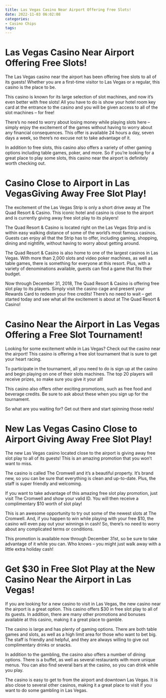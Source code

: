 ```yaml
---
title: Las Vegas Casino Near Airport Offering Free Slots!
date: 2022-11-03 06:02:08
categories:
- Casino Chips
tags:
---
```



#  Las Vegas Casino Near Airport Offering Free Slots!

The Las Vegas casino near the airport has been offering free slots to all of its guests! Whether you are a first-time visitor to Las Vegas or a regular, this casino is the place to be.

This casino is known for its large selection of slot machines, and now it’s even better with free slots! All you have to do is show your hotel room key card at the entrance to the casino and you will be given access to all of the slot machines – for free!

There’s no need to worry about losing money while playing slots here – simply enjoy the excitement of the games without having to worry about any financial consequences. This offer is available 24 hours a day, seven days a week, so there’s no excuse not to take advantage of it.

In addition to free slots, this casino also offers a variety of other gaming options including table games, poker, and more. So if you’re looking for a great place to play some slots, this casino near the airport is definitely worth checking out.

#  Casino Close to Airport in Las VegasGiving Away Free Slot Play!

The excitement of the Las Vegas Strip is only a short drive away at The Quad Resort & Casino. This iconic hotel and casino is close to the airport and is currently giving away free slot play to its players!

The Quad Resort & Casino is located right on the Las Vegas Strip and is within easy walking distance of some of the world’s most famous casinos. Guests can enjoy all that the Strip has to offer, including gaming, shopping, dining and nightlife, without having to worry about getting around.

The Quad Resort & Casino is also home to one of the largest casinos in Las Vegas. With more than 2,000 slots and video poker machines, as well as table games, there is something for everyone at this resort. Plus, with a variety of denominations available, guests can find a game that fits their budget.

Now through December 31, 2018, The Quad Resort & Casino is offering free slot play to its players. Simply visit the casino cage and present your Rewards Card to redeem your free credits! There’s no need to wait – get started today and see what all the excitement is about at The Quad Resort & Casino!

#  Casino Near the Airport in Las Vegas Offering a Free Slot Tournament!

Looking for some excitement while in Las Vegas? Check out the casino near the airport! This casino is offering a free slot tournament that is sure to get your heart racing.

To participate in the tournament, all you need to do is sign up at the casino and begin playing on one of their slots machines. The top 20 players will receive prizes, so make sure you give it your all!

This casino also offers other exciting promotions, such as free food and beverage credits. Be sure to ask about these when you sign up for the tournament.

So what are you waiting for? Get out there and start spinning those reels!

#  New Las Vegas Casino Close to Airport Giving Away Free Slot Play!

The new Las Vegas casino located close to the airport is giving away free slot play to all of its guests! This is an amazing promotion that you won’t want to miss.

The casino is called The Cromwell and it’s a beautiful property. It’s brand new, so you can be sure that everything is clean and up-to-date. Plus, the staff is super friendly and welcoming.

If you want to take advantage of this amazing free slot play promotion, just visit The Cromwell and show your valid ID. You will then receive a complimentary $10 worth of slot play!

This is an awesome opportunity to try out some of the newest slots at The Cromwell. And, if you happen to win while playing with your free $10, the casino will even pay out your winnings in cash! So, there’s no need to worry about any complicated terms or conditions.

This promotion is available now through December 31st, so be sure to take advantage of it while you can. Who knows – you might just walk away with a little extra holiday cash!

#  Get $30 in Free Slot Play at the New Casino Near the Airport in Las Vegas!

If you are looking for a new casino to visit in Las Vegas, the new casino near the airport is a great option. This casino offers $30 in free slot play to all of its guests. In addition, there are many other promotions and bonuses available at this casino, making it a great place to gamble.

The casino is large and has plenty of gaming options. There are both table games and slots, as well as a high limit area for those who want to bet big. The staff is friendly and helpful, and they are always willing to give out complimentary drinks or snacks.

In addition to the gambling, the casino also offers a number of dining options. There is a buffet, as well as several restaurants with more unique menus. You can also find several bars at the casino, so you can drink while you play.

The casino is easy to get to from the airport and downtown Las Vegas. It is also close to several other casinos, making it a great place to visit if you want to do some gambling in Las Vegas.